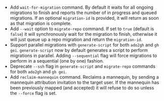 - Add `wait-for-migration` command. By default it waits for all ongoing migrations to finish and reports the number of in progress and queued migrations. If an optional `migration-id` is provided, it will return as soon as that migration is complete.
- Add `--wait` option to `migrate-repo` command. If set to `true` (default is `false`) it will synchronously wait for the migration to finish, otherwise it will just queue up a repo migration and return the `migration-id`.
- Support parallel migrations with `generate-script` for both `ado2gh` and `gh gei`. `generate-script` now by default generates a script to perform migrations in parallel. Adding `--sequential` flag will force migrations to perform in a sequential (one by one) fashion.
- Deprecate `--ssh` flag in `generate-script` and `migrate-repo` commands for both `ado2gh` and `gh gei`.
- Add `reclaim-mannequin` command. Reclaims a mannequin, by sending a mannequin attribution invitation to the target user. If the mannequin has been previously mapped (and accepted) it will refuse to do so unless the `--force` flag is set.